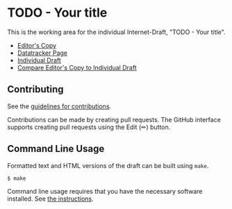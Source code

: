 # TODO - Your title

This is the working area for the individual Internet-Draft, "TODO - Your title".

* [Editor's Copy](https://clintwilson.github.io/rfc5019-bis/#go.draft-wilson-rfc5019bis.html)
* [Datatracker Page](https://datatracker.ietf.org/doc/draft-wilson-rfc5019bis)
* [Individual Draft](https://datatracker.ietf.org/doc/html/draft-wilson-rfc5019bis)
* [Compare Editor's Copy to Individual Draft](https://clintwilson.github.io/rfc5019-bis/#go.draft-wilson-rfc5019bis.diff)


## Contributing

See the
[guidelines for contributions](https://github.com/clintwilson/rfc5019-bis/blob/main/CONTRIBUTING.md).

Contributions can be made by creating pull requests.
The GitHub interface supports creating pull requests using the Edit (✏) button.


## Command Line Usage

Formatted text and HTML versions of the draft can be built using `make`.

```sh
$ make
```

Command line usage requires that you have the necessary software installed.  See
[the instructions](https://github.com/martinthomson/i-d-template/blob/main/doc/SETUP.md).

